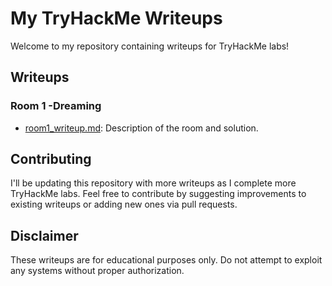 # My TryHackMe Writeups

Welcome to my repository containing writeups for TryHackMe labs!

## Writeups

### Room 1 -Dreaming

- [room1_writeup.md](room1_writeup.md): Description of the room and solution.


<!-- Add more rooms as needed -->

## Contributing

I'll be updating this repository with more writeups as I complete more TryHackMe labs. Feel free to contribute by suggesting improvements to existing writeups or adding new ones via pull requests.

## Disclaimer

These writeups are for educational purposes only. Do not attempt to exploit any systems without proper authorization.
